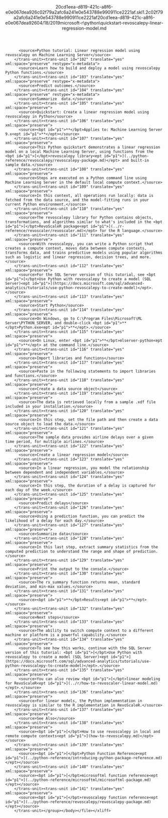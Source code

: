 <?xml version="1.0"?><xliff version="1.2" xmlns="urn:oasis:names:tc:xliff:document:1.2" xmlns:xsi="http://www.w3.org/2001/XMLSchema-instance" xsi:schemaLocation="urn:oasis:names:tc:xliff:document:1.2 xliff-core-1.2-transitional.xsd"><file datatype="xml" original="quickstart-revoscalepy-linear-regression-model.md" source-language="en-US" target-language="en-US"><header><tool tool-id="mdxliff" tool-name="mdxliff" tool-version="1.0-d1654b2" tool-company="Microsoft" /><xliffext:skl_file_name xmlns:xliffext="urn:microsoft:content:schema:xliffextensions">20cd1eea-d819-421c-a8f6-e0e067dea926c02f79a2afc6a241e0e543788e990911ce2221af.skl</xliffext:skl_file_name><xliffext:version xmlns:xliffext="urn:microsoft:content:schema:xliffextensions">1.2</xliffext:version><xliffext:ms.openlocfilehash xmlns:xliffext="urn:microsoft:content:schema:xliffextensions">c02f79a2afc6a241e0e543788e990911ce2221af</xliffext:ms.openlocfilehash><xliffext:ms.sourcegitcommit xmlns:xliffext="urn:microsoft:content:schema:xliffextensions">20cd1eea-d819-421c-a8f6-e0e067dea926</xliffext:ms.sourcegitcommit><xliffext:ms.lasthandoff xmlns:xliffext="urn:microsoft:content:schema:xliffextensions">04/18/2019</xliffext:ms.lasthandoff><xliffext:ms.openlocfilepath xmlns:xliffext="urn:microsoft:content:schema:xliffextensions">microsoft-r\python\quickstart-revoscalepy-linear-regression-model.md</xliffext:ms.openlocfilepath></header><body><group id="content" extype="content"><trans-unit id="101" translate="yes" xml:space="preserve" restype="x-metadata">
          <source>Python tutorial: Linear regression model using revoscalepy on Machine Learning Server</source>
        </trans-unit><trans-unit id="102" translate="yes" xml:space="preserve" restype="x-metadata">
          <source>Learn how to build and deploy a model using revoscalepy Python functions.</source>
        </trans-unit><trans-unit id="103" translate="yes" xml:space="preserve" restype="x-metadata">
          <source>Predict outcomes.</source>
        </trans-unit><trans-unit id="104" translate="yes" xml:space="preserve" restype="x-metadata">
          <source>Summarize  data.</source>
        </trans-unit><trans-unit id="105" translate="yes" xml:space="preserve">
          <source>Quickstart: Create a linear regression model using revoscalepy in Python</source>
        </trans-unit><trans-unit id="106" translate="yes" xml:space="preserve">
          <source><bpt id="p1">**</bpt>Applies to: Machine Learning Server 9.x<ept id="p1">**</ept></source>
        </trans-unit><trans-unit id="107" translate="yes" xml:space="preserve">
          <source>This Python quickstart demonstrates a linear regression model on a local Machine Learning Server, using functions from the <bpt id="p1">[</bpt>revoscalepy library<ept id="p1">](../python-reference/revoscalepy/revoscalepy-package.md)</ept> and built-in sample data.</source>
        </trans-unit><trans-unit id="108" translate="yes" xml:space="preserve">
          <source>Steps are executed on a Python command line using Machine Learning Server in the default local compute context.</source>
        </trans-unit><trans-unit id="109" translate="yes" xml:space="preserve">
          <source>In this context, all operations run locally: data is fetched from the data source, and the model-fitting runs in your current Python environment.</source>
        </trans-unit><trans-unit id="110" translate="yes" xml:space="preserve">
          <source>The revoscalepy library for Python contains objects, transformations, and algorithms similar to what's included in the <bpt id="p1">[</bpt>RevoScaleR package<ept id="p1">](../r-reference/revoscaler/revoscaler.md)</ept> for the R language.</source>
        </trans-unit><trans-unit id="111" translate="yes" xml:space="preserve">
          <source>With revoscalepy, you can write a Python script that creates a compute context, moves data between compute contexts, transforms data, and trains predictive models using popular algorithms such as logistic and linear regression, decision trees, and more.</source>
        </trans-unit><trans-unit id="112" translate="yes" xml:space="preserve">
          <source>For the SQL Server version of this tutorial, see <bpt id="p1">[</bpt>Use Python with revoscalepy to create a model (SQL Server)<ept id="p1">](https://docs.microsoft.com/sql/advanced-analytics/tutorials/use-python-revoscalepy-to-create-model)</ept>.</source>
        </trans-unit><trans-unit id="113" translate="yes" xml:space="preserve">
          <source>Start Python</source>
        </trans-unit><trans-unit id="114" translate="yes" xml:space="preserve">
          <source>On Windows, go to C:\Program Files\Microsoft\ML Server\PYTHON_SERVER, and double-click <bpt id="p1">**</bpt>Python.exe<ept id="p1">**</ept>.</source>
        </trans-unit><trans-unit id="115" translate="yes" xml:space="preserve">
          <source>On Linux, enter <bpt id="p1">**</bpt>mlserver-python<ept id="p1">**</ept> at the command line.</source>
        </trans-unit><trans-unit id="116" translate="yes" xml:space="preserve">
          <source>Import libraries and functions</source>
        </trans-unit><trans-unit id="117" translate="yes" xml:space="preserve">
          <source>Paste in the following statements to import libraries and functions.</source>
        </trans-unit><trans-unit id="118" translate="yes" xml:space="preserve">
          <source>Create a data source object</source>
        </trans-unit><trans-unit id="119" translate="yes" xml:space="preserve">
          <source>The data is retrieved locally from a sample .xdf file included in your installation.</source>
        </trans-unit><trans-unit id="120" translate="yes" xml:space="preserve">
          <source>In this step, set the file path and then create a data source object to load the data.</source>
        </trans-unit><trans-unit id="121" translate="yes" xml:space="preserve">
          <source>The sample data provides airline delays over a given time period, for multiple airlines.</source>
        </trans-unit><trans-unit id="122" translate="yes" xml:space="preserve">
          <source>Create a linear regression model</source>
        </trans-unit><trans-unit id="123" translate="yes" xml:space="preserve">
          <source>In a linear regression, you model the relationship between dependent and independent variables.</source>
        </trans-unit><trans-unit id="124" translate="yes" xml:space="preserve">
          <source>In this step, the duration of a delay is captured for each day of the week.</source>
        </trans-unit><trans-unit id="125" translate="yes" xml:space="preserve">
          <source>Predict delays</source>
        </trans-unit><trans-unit id="126" translate="yes" xml:space="preserve">
          <source>Using a prediction function, you can predict the likelihood of a delay for each day.</source>
        </trans-unit><trans-unit id="127" translate="yes" xml:space="preserve">
          <source>Summarize data</source>
        </trans-unit><trans-unit id="128" translate="yes" xml:space="preserve">
          <source>In this last step, extract summary statistics from the computed prediction to understand the range and shape of prediction.</source>
        </trans-unit><trans-unit id="129" translate="yes" xml:space="preserve">
          <source>Print the output to the console.</source>
        </trans-unit><trans-unit id="130" translate="yes" xml:space="preserve">
          <source>The rx_summary function returns mean, standard deviation, and min-max values.</source>
        </trans-unit><trans-unit id="131" translate="yes" xml:space="preserve">
          <source><bpt id="p1">**</bpt>Results<ept id="p1">**</ept></source>
        </trans-unit><trans-unit id="132" translate="yes" xml:space="preserve">
          <source>Next steps</source>
        </trans-unit><trans-unit id="133" translate="yes" xml:space="preserve">
          <source>The ability to switch compute context to a different machine or platform is a powerful capability.</source>
        </trans-unit><trans-unit id="134" translate="yes" xml:space="preserve">
          <source>To see how this works, continue with the SQL Server version of this tutorial: <bpt id="p1">[</bpt>Use Python with revoscalepy to create a model (SQL Server)<ept id="p1">](https://docs.microsoft.com/sql/advanced-analytics/tutorials/use-python-revoscalepy-to-create-model)</ept>.</source>
        </trans-unit><trans-unit id="135" translate="yes" xml:space="preserve">
          <source>You can also review <bpt id="p1">[</bpt>linear modeling for RevoScaleR<ept id="p1">](../r/how-to-revoscaler-linear-model.md)</ept>.</source>
        </trans-unit><trans-unit id="136" translate="yes" xml:space="preserve">
          <source>For linear models, the Python implementation in revoscalepy is similar to the R implementation in RevoScaleR.</source>
        </trans-unit><trans-unit id="137" translate="yes" xml:space="preserve">
          <source>See Also</source>
        </trans-unit><trans-unit id="138" translate="yes" xml:space="preserve">
          <source><bpt id="p1">[</bpt>How to use revoscalepy in local and remote compute contexts<ept id="p1">](how-to-revoscalepy.md)</ept></source>
        </trans-unit><trans-unit id="139" translate="yes" xml:space="preserve">
          <source><bpt id="p1">[</bpt>Python Function Reference<ept id="p1">](../python-reference/introducing-python-package-reference.md)</ept></source>
        </trans-unit><trans-unit id="140" translate="yes" xml:space="preserve">
          <source><bpt id="p1">[</bpt>microsoftml function reference<ept id="p1">](../python-reference/microsoftml/microsoftml-package.md)</ept></source>
        </trans-unit><trans-unit id="141" translate="yes" xml:space="preserve">
          <source><bpt id="p1">[</bpt>revoscalepy function reference<ept id="p1">](../python-reference/revoscalepy/revoscalepy-package.md)</ept></source>
        </trans-unit></group></body></file></xliff>